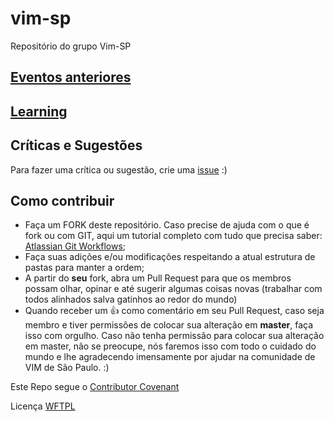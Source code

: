 # vim-sp

Repositório do grupo Vim-SP

## [Eventos anteriores](/previous)
## [Learning](/Learning)

## Críticas e Sugestões

Para fazer uma crítica ou sugestão, crie uma [issue](https://github.com/vim-sp/vim-sp/issues) :)

## Como contribuir

 - Faça um FORK deste repositório. Caso precise de ajuda com o que é fork ou com GIT, aqui um tutorial completo com tudo que precisa saber: [Atlassian Git Workflows](https://www.atlassian.com/git/tutorials/comparing-workflows/);
 - Faça suas adições e/ou modificações respeitando a atual estrutura de pastas para manter a ordem;
 - A partir do **seu** fork, abra um Pull Request para que os membros possam olhar, opinar e até sugerir algumas coisas novas (trabalhar com todos alinhados salva gatinhos ao redor do mundo)
 - Quando receber um :+1: como comentário em seu Pull Request, caso seja membro e tiver permissões de colocar sua alteração em **master**, faça isso com orgulho. Caso não tenha permissão para colocar sua alteração em master, não se preocupe, nós faremos isso com todo o cuidado do mundo e lhe agradecendo imensamente por ajudar na comunidade de VIM de São Paulo. :)

Este Repo segue o [Contributor Covenant](http://contributor-covenant.org/)

Licença [WFTPL](LICENSE)

